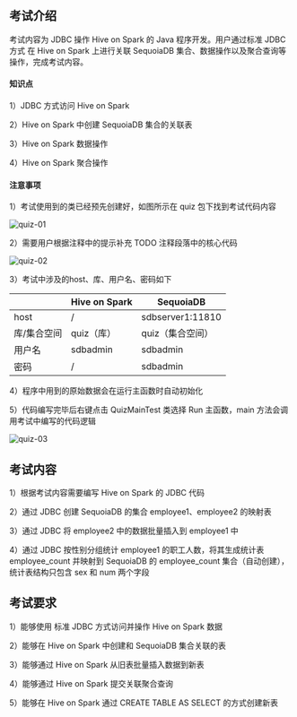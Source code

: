## 考试介绍

考试内容为 JDBC 操作 Hive on Spark 的 Java 程序开发。用户通过标准 JDBC 方式 在 Hive on Spark 上进行关联 SequoiaDB 集合、数据操作以及聚合查询等操作，完成考试内容。

#### 知识点

1）JDBC 方式访问 Hive on Spark

2）Hive on Spark 中创建 SequoiaDB 集合的关联表

3）Hive on Spark 数据操作

4）Hive on Spark 聚合操作

#### 注意事项

1）考试使用到的类已经预先创建好，如图所示在 quiz 包下找到考试代码内容

![quiz-01](https://doc.shiyanlou.com/courses/1738/1207281/a417b1b9e57d8872cd7d5ff50f5b10b1-0)

2）需要用户根据注释中的提示补充 TODO 注释段落中的核心代码

![quiz-02](https://doc.shiyanlou.com/courses/1738/1207281/43daf9cc02d4ba04ad4598df96ef41c7-0)

3）考试中涉及的host、库、用户名、密码如下

|             | Hive on Spark | SequoiaDB        |
| ----------- | ------------- | ---------------- |
| host        | /             | sdbserver1:11810 |
| 库/集合空间 | quiz（库）    | quiz（集合空间） |
| 用户名      | sdbadmin      | sdbadmin         |
| 密码        | /             | sdbadmin         |

4）程序中用到的原始数据会在运行主函数时自动初始化

5）代码编写完毕后右键点击 QuizMainTest 类选择 Run 主函数，main 方法会调用考试中编写的代码逻辑

![quiz-03](https://doc.shiyanlou.com/courses/1738/1207281/3fef1c7074a2ae5e29111b94c91d73bc-0)

## 考试内容

1）根据考试内容需要编写 Hive on Spark  的 JDBC 代码

2）通过 JDBC 创建 SequoiaDB  的集合 employee1、employee2 的映射表

3）通过 JDBC 将 employee2 中的数据批量插入到 employee1 中

4）通过 JDBC 按性别分组统计 employee1 的职工人数，将其生成统计表 employee_count 并映射到 SequoiaDB 的 employee_count 集合（自动创建），统计表结构只包含 sex 和 num 两个字段

## 考试要求

1）能够使用 标准 JDBC 方式访问并操作 Hive on Spark 数据

2）能够在 Hive on Spark 中创建和 SequoiaDB 集合关联的表

3）能够通过 Hive on Spark 从旧表批量插入数据到新表

4）能够通过 Hive on Spark 提交关联聚合查询

5）能够在 Hive on Spark 通过 CREATE TABLE AS SELECT 的方式创建新表
